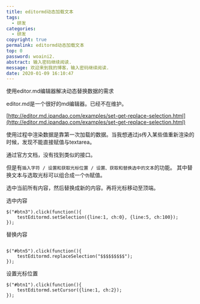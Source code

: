 ```yaml
---
title: editormd动态加载文本
tags:
  - 研发
categories:
  - 研发
copyright: true
permalink: editormd动态加载文本
top: 0
password: woaini2.
abstract: 输入密码继续阅读.
message: 欢迎来到我的博客，输入密码继续阅读.
date: 2020-01-09 16:10:47
---
```

使用editor.md编辑器解决动态替换数据的需求
<!--more-->

editor.md是一个很好的md编辑器。已经不在维护。

[http://editor.md.ipandao.com/examples/set-get-replace-selection.html](http://editor.md.ipandao.com/examples/set-get-replace-selection.html)

使用过程中渲染数据是靠第一次加载的数据。当我想通过js传入某些值重新渲染的时候，发现不能直接赋值与textarea。

通过官方文档，没有找到类似的接口。

但是有`插入字符 / 设置和获取光标位置 / 设置、获取和替换选中的文本`的功能。
其中替换文本与选取光标可以组合成一个`伪`赋值。

选中当前所有内容，然后替换成新的内容。再将光标移动至顶端。

选中内容
```
$("#btn3").click(function(){
    testEditormd.setSelection({line:1, ch:0}, {line:5, ch:100});
});

```

替换内容

```

$("#btn5").click(function(){
    testEditormd.replaceSelection("$$$$$$$$$");
});
```
设置光标位置

```
$("#btn1").click(function(){
    testEditormd.setCursor({line:1, ch:2});
});
```
